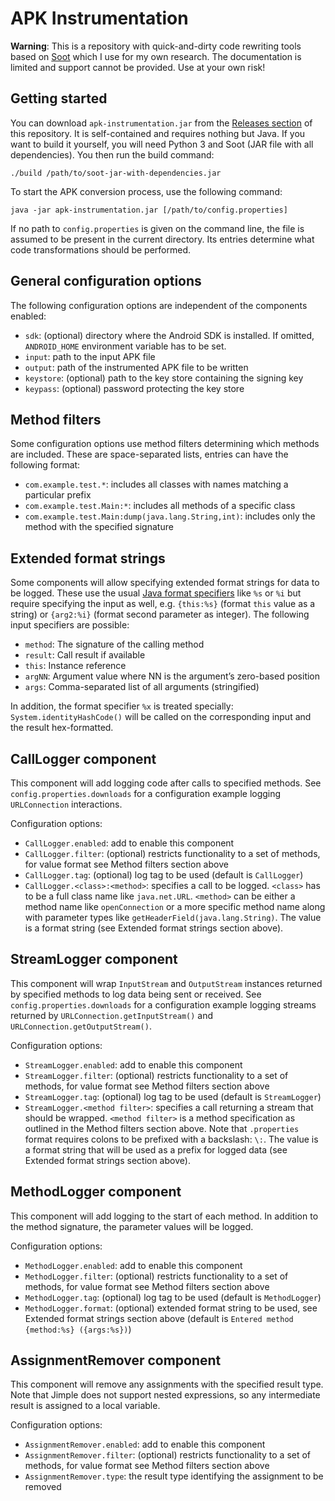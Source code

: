 # APK Instrumentation

**Warning**: This is a repository with quick-and-dirty code rewriting tools based on [Soot](https://soot-oss.github.io/soot/) which I use for my own research. The documentation is limited and support cannot be provided. Use at your own risk!

## Getting started

You can download `apk-instrumentation.jar` from the [Releases section](https://github.com/palant/apk-instrumentation/releases) of this repository. It is self-contained and requires nothing but Java. If you want to build it yourself, you will need Python 3 and Soot (JAR file with all dependencies). You then run the build command:

    ./build /path/to/soot-jar-with-dependencies.jar

To start the APK conversion process, use the following command:

    java -jar apk-instrumentation.jar [/path/to/config.properties]

If no path to `config.properties` is given on the command line, the file is assumed to be present in the current directory. Its entries determine what code transformations should be performed.

## General configuration options

The following configuration options are independent of the components enabled:

* `sdk`: (optional) directory where the Android SDK is installed. If omitted, `ANDROID_HOME` environment variable has to be set.
* `input`: path to the input APK file
* `output`: path of the instrumented APK file to be written
* `keystore`: (optional) path to the key store containing the signing key
* `keypass`: (optional) password protecting the key store

## Method filters

Some configuration options use method filters determining which methods are included. These are space-separated lists, entries can have the following format:

* `com.example.test.*`: includes all classes with names matching a particular prefix
* `com.example.test.Main:*`: includes all methods of a specific class
* `com.example.test.Main:dump(java.lang.String,int)`: includes only the method with the specified signature

## Extended format strings

Some components will allow specifying extended format strings for data to be logged. These use the usual [Java format specifiers](https://docs.oracle.com/javase/7/docs/api/java/util/Formatter.html#syntax) like `%s` or `%i` but require specifying the input as well, e.g. `{this:%s}` (format `this` value as a string) or `{arg2:%i}` (format second parameter as integer). The following input specifiers are possible:

* `method`: The signature of the calling method
* `result`: Call result if available
* `this`: Instance reference
* `argNN`: Argument value where NN is the argument’s zero-based position
* `args`: Comma-separated list of all arguments (stringified)

In addition, the format specifier `%x` is treated specially: `System.identityHashCode()` will be called on the corresponding input and the result hex-formatted.

## CallLogger component

This component will add logging code after calls to specified methods. See `config.properties.downloads` for a configuration example logging `URLConnection` interactions.

Configuration options:

* `CallLogger.enabled`: add to enable this component
* `CallLogger.filter`: (optional) restricts functionality to a set of methods, for value format see Method filters section above
* `CallLogger.tag`: (optional) log tag to be used (default is `CallLogger`)
* `CallLogger.<class>:<method>`: specifies a call to be logged. `<class>` has to be a full class name like `java.net.URL`. `<method>` can be either a method name like `openConnection` or a more specific method name along with parameter types like `getHeaderField(java.lang.String)`. The value is a format string (see Extended format strings section above).

## StreamLogger component

This component will wrap `InputStream` and `OutputStream` instances returned by specified methods to log data being sent or received. See `config.properties.downloads` for a configuration example logging streams returned by `URLConnection.getInputStream()` and `URLConnection.getOutputStream()`.

Configuration options:

* `StreamLogger.enabled`: add to enable this component
* `StreamLogger.filter`: (optional) restricts functionality to a set of methods, for value format see Method filters section above
* `StreamLogger.tag`: (optional) log tag to be used (default is `StreamLogger`)
* `StreamLogger.<method filter>`: specifies a call returning a stream that should be wrapped. `<method filter>` is a method specification as outlined in the Method filters section above. Note that `.properties` format requires colons to be prefixed with a backslash: `\:`. The value is a format string that will be used as a prefix for logged data (see Extended format strings section above).

## MethodLogger component

This component will add logging to the start of each method. In addition to the method signature, the parameter values will be logged.

Configuration options:

* `MethodLogger.enabled`: add to enable this component
* `MethodLogger.filter`: (optional) restricts functionality to a set of methods, for value format see Method filters section above
* `MethodLogger.tag`: (optional) log tag to be used (default is `MethodLogger`)
* `MethodLogger.format`: (optional) extended format string to be used, see Extended format strings section above (default is `Entered method {method:%s} ({args:%s})`)

## AssignmentRemover component

This component will remove any assignments with the specified result type. Note that Jimple does not support nested expressions, so any intermediate result is assigned to a local variable.

Configuration options:

* `AssignmentRemover.enabled`: add to enable this component
* `AssignmentRemover.filter`: (optional) restricts functionality to a set of methods, for value format see Method filters section above
* `AssignmentRemover.type`: the result type identifying the assignment to be removed
